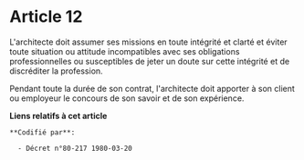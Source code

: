 # Article 12

L'architecte doit assumer ses missions en toute intégrité et clarté et éviter toute situation ou attitude incompatibles avec
ses obligations professionnelles ou susceptibles de jeter un doute sur cette intégrité et de discréditer la profession.

Pendant toute la durée de son contrat, l'architecte doit apporter à son client ou employeur le concours de son savoir et de
son expérience.

**Liens relatifs à cet article**

	**Codifié par**:

	  - Décret n°80-217 1980-03-20
